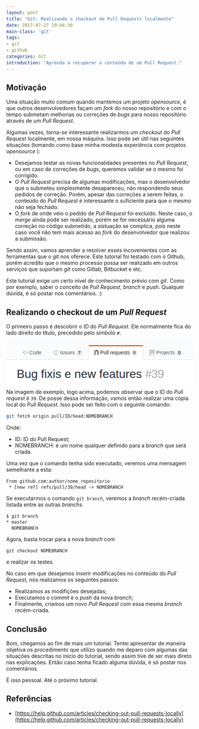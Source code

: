 ```yaml
---
layout: post
title: "Git: Realizando o checkout de Pull Requests localmente"
date: 2017-07-27 19:44:30
main-class: 'git'
tags:
- git
- github
categories: Git
introduction: "Aprenda a recuperar o conteúdo de um Pull Request."
---
```



## Motivação

Uma situação muito comum quando mantemos um projeto  *opensource*, é que outros desenvolvedores façam um *fork* do nosso repositório e com o tempo submetam melhorias ou correções de *bugs* para nosso repositório através de um *Pull Request*.

Algumas vezes, torna-se interessante realizarmos um *checkout* do *Pull Request* localmente, em nossa máquina. Isso pode ser útil nas seguintes situações (tomando como base minha modesta experiência com projetos *opensource* ):

* Desejamos testar as novas funcionalidades presentes no *Pull Request*, ou em caso de correções de *bugs*, queremos validar se o mesmo foi corrigido.
* O *Pull Request* precisa de algumas modificações, mas o desenvolvedor que o submeteu simplesmente desapareceu, não respondendo seus pedidos de correção. Porém, apesar das correções a serem feitas, o conteúdo do *Pull Request* é interessante o suficiente para que o mesmo não seja fechado.
* O *fork* de onde veio o pedido de *Pull Request* foi excluído. Neste caso, o *merge* ainda pode ser realizado, porém se for necessário alguma correção no código submetido, a sistuação se complica, pois neste caso você não tem mais acesso ao *fork* do desenvolvedor que realizou  a submissão.

Sendo assim, vamos aprender a resolver esses incovenientes com as ferramentas que o *git* nos oferece. Este tutorial foi testado com o Github, porém acredito que o mesmo processo possa ser realizado em outros serviços que suportam *git* como Gitlab, Bitbucket e etc.

Este tutorial exige um certo nível de conhecimento prévio com *git*. Como por exemplo, saber o conceito de *Pull Request*, *branch* e *push*. Qualquer dúvida, é só postar nos comentários. :)

## Realizando o checkout de um *Pull Request*

O primeiro passo é descobrir o ID do *Pull Request*. Ele normalmente fica do lado direito do título, precedido pelo símbolo `#`.

![](/images/mstuttgart/snapshot_48.png)

Na imagem de exemplo, logo acima, podemos observar que o ID do *Pull request* é `39`. De posse dessa informação, vamos então realizar uma cópia local do *Pull Request*. Isso pode ser feito com o seguinte comando:

```bash
git fetch origin pull/ID/head:NOMEBRANCH
```
Onde:

* ID: ID do Pull Request;
* NOMEBRANCH: é um nome qualquer definido para a *branch* que será criada.

Uma vez que o comando tenha sido executado, veremos uma mensagem semelhante a esta:

```prompt
From github.com:author/nome_repositorio
 * [new ref] refs/pull/39/head -> NOMEBRANCH
```
Se executarmos o comando `git branch`, veremos a *branch* recém-criada listada entre as outras *branchs*.

```prompt
$ git branch
* master
  NOMEBRANCH
```
Agora, basta trocar para a nova *branch* com

```
git checkout NOMEBRANCH
```
e realizar os testes.

No caso em que desejamos inserir modificações no conteúdo do *Pull Request*, nós realizamos os seguintes passos:

- Realizamos as modifições desejadas;
- Executamos o *commit* e o *push* da nova *branch*;
- Finalmente, criamos um novo *Pull Request* com essa mesma *branch* recém-criada.

## Conclusão

Bom, chegamos ao fim de mais um tutorial. Tentei apresentar de maneira objetiva os procedimento que utilizo quando me deparo com algumas das situações descritas no início do tutorial, sendo assim tive de ser mais direto nas explicações. Então caso tenha ficado alguma dúvida, é só postar nos comentários.

É isso pessoal. Até o próximo tutorial.

## Referências

* [https://help.github.com/articles/checking-out-pull-requests-locally](https://help.github.com/articles/checking-out-pull-requests-locally)
